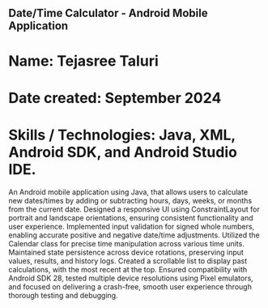 ## Date/Time Calculator - Android Mobile Application

# Name: Tejasree Taluri
# Date created: September 2024
# Skills / Technologies: Java, XML, Android SDK, and Android Studio IDE.

An Android mobile application using Java, that allows users to calculate new dates/times by adding or subtracting hours, days, weeks, or months from the current date.
Designed a responsive UI using ConstraintLayout for portrait and landscape orientations, ensuring consistent functionality and user experience. 
Implemented input validation for signed whole numbers, enabling accurate positive and negative date/time adjustments. Utilized the Calendar class for precise time manipulation across various time units. 
Maintained state persistence across device rotations, preserving input values, results, and history logs. 
Created a scrollable list to display past calculations, with the most recent at the top. Ensured compatibility with Android SDK 28, tested multiple device resolutions using Pixel emulators, and focused on delivering a crash-free, smooth user experience through thorough testing and debugging. 
